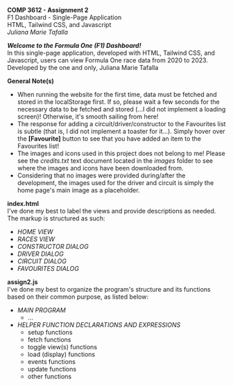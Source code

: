 <strong>COMP 3612 - Assignment 2</strong>
<br>F1 Dashboard - Single-Page Application</br>
HTML, Tailwind CSS, and Javascript
<br><em>Juliana Marie Tafalla</em></br>

<strong><em>Welcome to the Formula One (F1) Dashboard!</em></strong>
<br>In this single-page application, developed with HTML, Tailwind CSS, and Javascript, users can view Formula One race data from 2020 to 2023.</br>
Developed by the one and only, Juliana Marie Tafalla

<strong>General Note(s)</strong>
- When running the website for the first time, data must be fetched and stored in the localStorage first.
  If so, please wait a few seconds for the necessary data to be fetched and stored (...I did not implement a loading screen)! Otherwise, it's smooth sailing from here!
- The response for adding a circuit/driver/constructor to the Favourites list is subtle (that is, I did not implement a toaster for it...).
  Simply hover over the <strong>[Favourite]</strong> button to see that you have added an item to the Favourites list!
- The images and icons used in this project does not belong to me! Please see the <em>credits.txt</em> text document located in the <em>images</em> folder to see where the images and icons have been downloaded from.
- Considering that no images were provided during/after the development, the images used for the driver and circuit is simply the home page's main image as a placeholder.

<strong>index.html</strong>
<br>I've done my best to label the views and provide descriptions as needed. The markup is structured as such:</br>
- <em>HOME VIEW
- RACES VIEW
- CONSTRUCTOR DIALOG
- DRIVER DIALOG 
- CIRCUIT DIALOG
- FAVOURITES DIALOG</em>

<strong>assign2.js</strong>
<br>I've done my best to organize the program's structure and its functions based on their common purpose, as listed below:</br>
- <em>MAIN PROGRAM</em>
  - ...
- <em>HELPER FUNCTION DECLARATIONS AND EXPRESSIONS</em>
  - setup functions
  - fetch functions
  - toggle view(s) functions
  - load (display) functions
  - events functions
  - update functions
  - other functions
